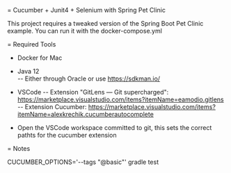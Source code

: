 = Cucumber + Junit4 + Selenium with Spring Pet Clinic

This  project requires a tweaked version of the Spring Boot Pet Clinic example. You can run it with the docker-compose.yml

= Required Tools
- Docker for Mac
- Java 12  
-- Either through Oracle or use https://sdkman.io/
- VSCode
-- Extension "GitLens — Git supercharged": https://marketplace.visualstudio.com/items?itemName=eamodio.gitlens
-- Extension Cucumber:  https://marketplace.visualstudio.com/items?itemName=alexkrechik.cucumberautocomplete

- Open the VSCode workspace committed to git, this sets the correct pathts for the cucumber extension


= Notes

CUCUMBER_OPTIONS='--tags "@basic"' gradle test
